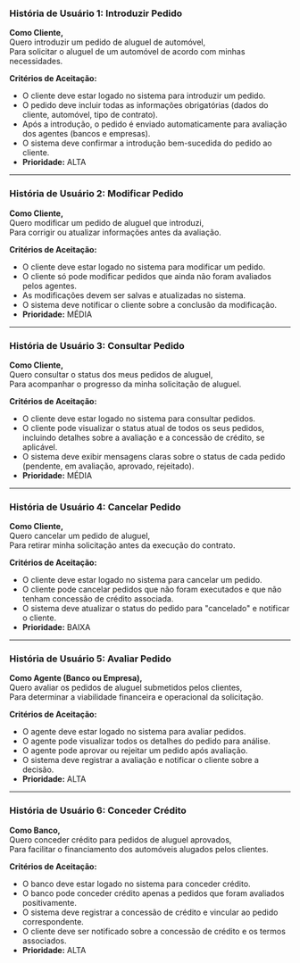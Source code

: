 ### História de Usuário 1: Introduzir Pedido

**Como Cliente,**  
Quero introduzir um pedido de aluguel de automóvel,  
Para solicitar o aluguel de um automóvel de acordo com minhas necessidades.

**Critérios de Aceitação:**
- O cliente deve estar logado no sistema para introduzir um pedido.
- O pedido deve incluir todas as informações obrigatórias (dados do cliente, automóvel, tipo de contrato).
- Após a introdução, o pedido é enviado automaticamente para avaliação dos agentes (bancos e empresas).
- O sistema deve confirmar a introdução bem-sucedida do pedido ao cliente.
- **Prioridade:** ALTA

---

### História de Usuário 2: Modificar Pedido

**Como Cliente,**  
Quero modificar um pedido de aluguel que introduzi,  
Para corrigir ou atualizar informações antes da avaliação.

**Critérios de Aceitação:**
- O cliente deve estar logado no sistema para modificar um pedido.
- O cliente só pode modificar pedidos que ainda não foram avaliados pelos agentes.
- As modificações devem ser salvas e atualizadas no sistema.
- O sistema deve notificar o cliente sobre a conclusão da modificação.
- **Prioridade:** MÉDIA

---

### História de Usuário 3: Consultar Pedido

**Como Cliente,**  
Quero consultar o status dos meus pedidos de aluguel,  
Para acompanhar o progresso da minha solicitação de aluguel.

**Critérios de Aceitação:**
- O cliente deve estar logado no sistema para consultar pedidos.
- O cliente pode visualizar o status atual de todos os seus pedidos, incluindo detalhes sobre a avaliação e a concessão de crédito, se aplicável.
- O sistema deve exibir mensagens claras sobre o status de cada pedido (pendente, em avaliação, aprovado, rejeitado).
- **Prioridade:** MÉDIA

---

### História de Usuário 4: Cancelar Pedido

**Como Cliente,**  
Quero cancelar um pedido de aluguel,  
Para retirar minha solicitação antes da execução do contrato.

**Critérios de Aceitação:**
- O cliente deve estar logado no sistema para cancelar um pedido.
- O cliente pode cancelar pedidos que não foram executados e que não tenham concessão de crédito associada.
- O sistema deve atualizar o status do pedido para "cancelado" e notificar o cliente.
- **Prioridade:** BAIXA

---

### História de Usuário 5: Avaliar Pedido

**Como Agente (Banco ou Empresa),**  
Quero avaliar os pedidos de aluguel submetidos pelos clientes,  
Para determinar a viabilidade financeira e operacional da solicitação.

**Critérios de Aceitação:**
- O agente deve estar logado no sistema para avaliar pedidos.
- O agente pode visualizar todos os detalhes do pedido para análise.
- O agente pode aprovar ou rejeitar um pedido após avaliação.
- O sistema deve registrar a avaliação e notificar o cliente sobre a decisão.
- **Prioridade:** ALTA

---

### História de Usuário 6: Conceder Crédito

**Como Banco,**  
Quero conceder crédito para pedidos de aluguel aprovados,  
Para facilitar o financiamento dos automóveis alugados pelos clientes.

**Critérios de Aceitação:**
- O banco deve estar logado no sistema para conceder crédito.
- O banco pode conceder crédito apenas a pedidos que foram avaliados positivamente.
- O sistema deve registrar a concessão de crédito e vincular ao pedido correspondente.
- O cliente deve ser notificado sobre a concessão de crédito e os termos associados.
- **Prioridade:** ALTA
